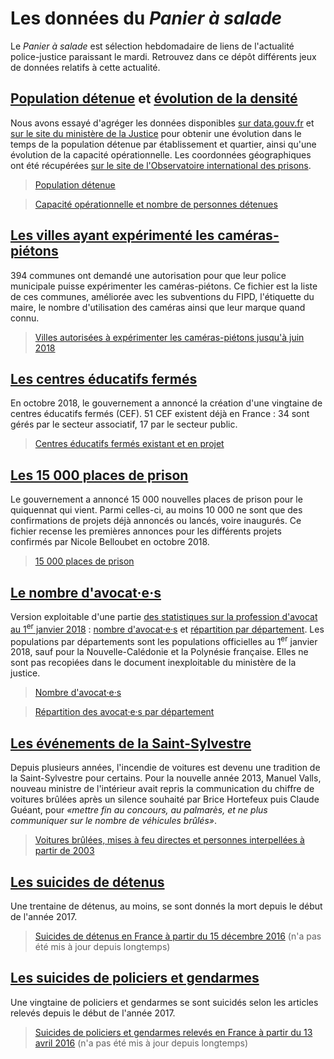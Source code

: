 # Les données du *Panier à salade*

Le *Panier à salade* est sélection hebdomadaire de liens de l'actualité police-justice paraissant le mardi. Retrouvez dans ce dépôt différents jeux de données relatifs à cette actualité.

## [Population détenue](./population-detenue.csv) et [évolution de la densité](./densite-carcerale.csv)

Nous avons essayé d'agréger les données disponibles [sur data.gouv.fr](https://www.data.gouv.fr/fr/datasets/statistique-mensuelle-de-la-population-ecrouee-et-detenue-en-france/) et [sur le site du ministère de la Justice](http://www.justice.gouv.fr/prison-et-reinsertion-10036/les-chiffres-clefs-10041/) pour obtenir une évolution dans le temps de la population détenue par établissement et quartier, ainsi qu'une évolution de la capacité opérationnelle. Les coordonnées géographiques ont été récupérées [sur le site de l'Observatoire international des prisons](http://oip.org/sinformer/etablissements/).

> [Population détenue](./population-detenue.csv)

> [Capacité opérationnelle et nombre de personnes détenues](./densite-carcerale.csv)

## [Les villes ayant expérimenté les caméras-piétons](./cameras-pietons-police-municipale.csv)

394 communes ont demandé une autorisation pour que leur police municipale puisse expérimenter les caméras-piétons. Ce fichier est la liste de ces communes, améliorée avec les subventions du FIPD, l'étiquette du maire, le nombre d'utilisation des caméras ainsi que leur marque quand connu.

> [Villes autorisées à expérimenter les caméras-piétons jusqu'à juin 2018](./cameras-pietons-police-municipale.csv)

## [Les centres éducatifs fermés](./cef.csv)

En octobre 2018, le gouvernement a annoncé la création d'une vingtaine de centres éducatifs fermés (CEF). 51 CEF existent déjà en France : 34 sont gérés par le secteur associatif, 17 par le secteur public.

> [Centres éducatifs fermés existant et en projet](./cef.csv)

## [Les 15 000 places de prison](./plan-immobilier-penitentiaire-15000.csv)

Le gouvernement a annoncé 15 000 nouvelles places de prison pour le quiquennat qui vient. Parmi celles-ci, au moins 10 000 ne sont que des confirmations de projets déjà annoncés ou lancés, voire inaugurés. Ce fichier recense les premières annonces pour les différents projets confirmés par Nicole Belloubet en octobre 2018.

> [15 000 places de prison](./plan-immobilier-penitentiaire-15000.csv)

## [Le nombre d'avocat·e·s](./avocats-01012018.csv)

Version exploitable d'une partie [des statistiques sur la profession d'avocat au 1<sup>er</sup> janvier 2018](http://www.justice.gouv.fr/justice-civile-11861/statistiques-11870/statistiques-2018-sur-la-profession-davocat-31786.html) : [nombre d'avocat·e·s](./avocats-01012018.csv) et [répartition par département](./avocats-par-dpt.csv). Les populations par départements sont les populations officielles au 1<sup>er</sup> janvier 2018, sauf pour la Nouvelle-Calédonie et la Polynésie française. Elles ne sont pas recopiées dans le document inexploitable du ministère de la justice.

> [Nombre d'avocat·e·s](./avocats-01012018.csv)

> [Répartition des avocat·e·s par département](./avocats-par-dpt.csv)

## [Les événements de la Saint-Sylvestre](./saint-sylvestre.csv)

Depuis plusieurs années, l'incendie de voitures est devenu une tradition de la Saint-Sylvestre pour certains. Pour la nouvelle année 2013, Manuel Valls, nouveau ministre de l'intérieur avait repris la communication du chiffre de voitures brûlées après un silence souhaité par Brice Hortefeux puis Claude Guéant, pour *«mettre fin au concours, au palmarès, et ne plus communiquer sur le nombre de véhicules brûlés»*.

> [Voitures brûlées, mises à feu directes et personnes interpellées à partir de 2003](./saint-sylvestre.csv)

## [Les suicides de détenus](./suicides-detenus.csv)

Une trentaine de détenus, au moins, se sont donnés la mort depuis le début de l'année 2017.

> [Suicides de détenus en France à partir du 15 décembre 2016](./suicides-detenus.csv) (n'a pas été mis à jour depuis longtemps)

## [Les suicides de policiers et gendarmes](./suicides-policiers.csv)

Une vingtaine de policiers et gendarmes se sont suicidés selon les articles relevés depuis le début de l'année 2017.

> [Suicides de policiers et gendarmes relevés en France à partir du 13 avril 2016](./suicides-policiers.csv) (n'a pas été mis à jour depuis longtemps)
